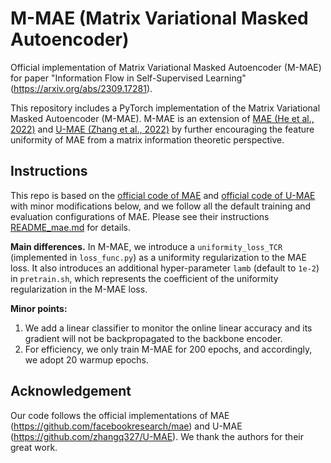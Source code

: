 # M-MAE (Matrix Variational Masked Autoencoder)

Official implementation of Matrix Variational Masked Autoencoder (M-MAE) for paper "Information Flow in Self-Supervised Learning" (https://arxiv.org/abs/2309.17281).

This repository includes a PyTorch implementation of the Matrix Variational Masked Autoencoder (M-MAE). M-MAE is an extension of [MAE (He et al., 2022)](https://arxiv.org/pdf/2111.06377.pdf) and [U-MAE (Zhang et al., 2022)](https://arxiv.org/pdf/2210.08344.pdf) by further encouraging the feature uniformity of MAE from a matrix information theoretic perspective. 

## Instructions
This repo is based on the [official code of MAE](https://github.com/facebookresearch/mae) and [official code of U-MAE](https://github.com/zhangq327/U-MAE) with minor modifications below, and we follow all the default training and evaluation configurations of MAE. Please see their instructions [README_mae.md](README_mae.md) for details.

**Main differences.** In M-MAE, we introduce a ``uniformity_loss_TCR``  (implemented in ``loss_func.py``) as a uniformity regularization to the MAE loss. It also introduces an additional hyper-parameter ``lamb`` (default to ``1e-2``) in ``pretrain.sh``, which represents the coefficient of the uniformity regularization in the M-MAE loss. 

**Minor points:**
1. We add a linear classifier to monitor the online linear accuracy and its gradient will not be backpropagated to the backbone encoder.
2. For efficiency, we only train M-MAE for 200 epochs, and accordingly, we adopt 20 warmup epochs.



## Acknowledgement

Our code follows the official implementations of MAE (https://github.com/facebookresearch/mae) and U-MAE (https://github.com/zhangq327/U-MAE). We thank the authors for their great work.
